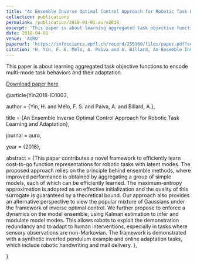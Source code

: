 ```yaml
---
title: "An Ensemble Inverse Optimal Control Approach for Robotic Task Learning and Adaptation"
collection: publications
permalink: /publication/2018-04-01-auro2018
excerpt: 'This paper is about learning aggregated task objective functions to encode multi-mode task behaviors and their adaptation.'
date: 2018-04-01
venue: 'AURO'
paperurl: 'https://infoscience.epfl.ch/record/255160/files/paper.pdf?subformat=pdfa;'
citation: 'H. Yin, F. S. Melo, A. Paiva and A. Billard, An Ensemble Inverse Optimal Control Approach for Robotic Task Learning and Adaptation, Autonomous Robots, 2018.'
---
```

This paper is about learning aggregated task objective functions to encode multi-mode task behaviors and their adaptation.

[Download paper here](https://infoscience.epfl.ch/record/255160/files/paper.pdf?subformat=pdfa;)



@article{Yin2018-ID1003,

  author       = {Yin, H. and Melo, F. S. and Paiva, A. and Billard, A.},

  title        = {An Ensemble Inverse Optimal Control Approach for Robotic Task Learning and Adaptation},

  journal = auro,

  year         = {2018},

  abstract     = {This paper contributes a novel framework to efficiently learn cost-to-go function representations for robotic tasks with latent modes. The proposed approach relies on the principle behind ensemble methods, where improved performance is obtained by aggregating a group of simple models, each of which can be efficiently learned. The maximum-entropy approximation is adopted as an effective initialization and the quality of this surrogate is guaranteed by a theoretical bound. Our approach also provides an alternative perspective to view the popular mixture of Gaussians under the framework of inverse optimal control. We further propose to enforce a dynamics on the model ensemble, using Kalman estimation to infer and modulate model modes. This allows robots to exploit the demonstration redundancy and to adapt to human interventions, especially in tasks where sensory observations are non-Markovian. The framework is demonstrated with a synthetic inverted pendulum example and online adaptation tasks, which include robotic handwriting and mail delivery. },

}